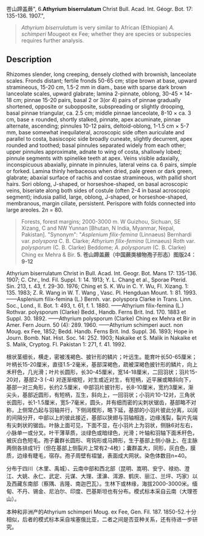 苍山蹄盖蕨",
6.**Athyrium biserrulatum** Christ Bull. Acad. Int. Géogr. Bot. 17: 135-136. 1907.",

> *Athyrium biserrulatum* is very similar to African (Ethiopian) *A. schimperi* Mougeot ex Fee; whether they are species or subspecies requires further analysis.

## Description
Rhizomes slender, long creeping, densely clothed with brownish, lanceolate scales. Fronds distant; fertile fronds 50-65 cm; stipe brown at base, upward stramineous, 15-20 cm, 1.5-2 mm in diam., base with sparse dark brown lanceolate scales, upward glabrate; lamina 2-pinnate, oblong, 30-45 × 14-18 cm; pinnae 15-20 pairs, basal 2 or 3(or 4) pairs of pinnae gradually shortened, opposite or subopposite, subspreading or slightly drooping, basal pinnae triangular, ca. 2.5 cm; middle pinnae lanceolate, 8-10 × ca. 3 cm, base ± rounded, shortly stalked, pinnate, apex acuminate, pinnae alternate, ascending; pinnules 10-12 pairs, deltoid-oblong, 1-1.5 cm × 5-7 mm, base somewhat inequilateral, acroscopic side often auriculate and parallel to costa, basiscopic side broadly cuneate, slightly decurrent, apex rounded and toothed; basal pinnules separated widely from each other; upper pinnules approximate, adnate to wing of costa, shallowly lobed; pinnule segments with spinelike teeth at apex. Veins visible adaxially, inconspicuous abaxially, pinnate in pinnules, lateral veins ca. 6 pairs, simple or forked. Lamina thinly herbaceous when dried, pale green or dark green, glabrate; abaxial surface of rachis and costae stramineous, with pallid short hairs. Sori oblong, J-shaped, or horseshoe-shaped, on basal acroscopic veins, biseriate along both sides of costule (often 2-4 in basal acroscopic segment); indusia pallid, large, oblong, J-shaped, or horseshoe-shaped, membranous, margin ciliate, persistent. Perispore with folds connected into large areoles. 2*n* = 80.

> Forests, forest margins; 2000-3000 m. W Guizhou, Sichuan, SE Xizang, C and NW Yunnan [Bhutan, N India, Myanmar, Nepal, Pakistan].
  "Synonym": "*Asplenium filix-femina* (Linnaeus) Bernhardi var. *polyspora* C. B. Clarke; *Athyrium filix-femina* (Linnaeus) Roth var. *polysporum* (C. B. Clarke) Beddome; *A. polysporum* (C. B. Clarke) Ching ex Mehra &amp; Bir.
**5. 苍山蹄盖蕨（中国蕨类植物孢子形态）图版24：9-12**

Athyrium biserrulatum Christ in Bull. Acad. Int. Geogr. Bot. Mans 17: 135-136. 1907; C. Chr., Ind. Fil. Suppl. 1: 14. 1913; Y. L. Chang et al., Sporae Pterid. Sin. 213, t. 43, f. 29-30. 1976; Ching et S. K. Wu in C. Y. Wu, Fl. Xizang. 1: 135. 1983; Z. R. Wang in W. T. Wang , Vasc. Pl. Hengduan Mount. 1: 81. 1993. ——Asplenium filix-femina (L.) Bernh. var. polyspora Clarke in Trans. Linn. Soc., Lond., II. Bot. 1: 493, t. 61, f. 1. 1880. ——Athyrium filix-femina (L.) Rothvar. polysporum (Clarke) Bedd., Handb. Ferns Brit. Ind. 170. 1883 et Suppl. 30. 1892. ——Athyrium polysporum (Clarke) Ching ex Mehra et Bir in Amer. Fern Journ. 50 (4): 289. 1960. ——Athyrium schimperi auct. non Moug. ex Fee, 1852; Bedd. Handb. Ferns Brit. Ind. Suppl. 36. 1893; Hope in Journ. Bomb. Nat. Hist. Soc. 14: 252. 1903; Nakaike et S. Malik in Nakaike et S. Malik, Cryptog. Fl. Pakistan 1: 271, f. 41. 1992.

根状茎细长，横走，密被浅褐色、披针形的鳞片；叶远生。能育叶长50-65厘米；叶柄长15-20厘米，直径1.5-2毫米，基部深褐色，疏被深褐色披针形的鳞片，向上禾秆色，几光滑；叶片长圆形，长30-45厘米，宽14-18厘米，二回羽状；羽片15-20对，基部2-3 (-4) 对逐渐缩短，对生或近对生，有短柄，近平展或略斜向下，基部一对三角形，长约2.5厘米，中部羽片披针形，长8-10厘米，宽约3厘米，渐尖头，基部近圆形，有短柄，互生，斜向上，一回羽状；小羽片10-12对，三角状长圆形，长1-1.5厘米，宽5-7毫米，圆头，并有细而密的尖刺状锯齿，基部略不对称，上侧常凸起与羽轴并行，下侧阔楔形，略下延，基部的小羽片彼此分离，以阔的间隔分开，中部以上的彼此接近，基部以狭翅与羽轴相连，边缘浅裂，裂片先端有尖刺状的锯齿。叶脉上面可见，下面不显，在小羽片上为羽状，侧脉6对左右，小脉单一或分叉。叶干薄草质，淡绿色或暗绿色，光滑；叶轴和羽轴下面禾秆色，被灰白色短毛。孢子囊群长圆形、弯钩形或马蹄形，生于基部上侧小脉上、在主脉两侧各排成1行（但在基部上侧裂片上常有2-4枚）；囊群盖大，同形，灰白色，膜质，边缘有睫毛，宿存。孢子周壁有褶皱，表面成大网状。染色体数目n=40。

分布于四川（木里、禹城）、云南中部和西北部（昆明、嵩明、安宁、禄劝、澄江、大姚、永仁、武定、元谋、大理、漾濞、洱源、鹤庆、丽江、兰坪、巧家）以及西藏东南部（察隅、吉隆、南迦巴瓦）。生林下或林缘，海拔2000-3000米。缅甸、不丹、锡金、尼泊尔、印度、巴基斯坦也有分布。模式标本采自云南（大理苍山）。

本种和非洲产的Athyrium schimperi Moug. ex Fee, Gen. Fil. 187. 1850-52.十分相似，后者的模式标本采自埃塞俄比亚，二者之间是否亚种关系，还有待进一步研究。
